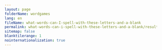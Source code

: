 ```yaml
---
layout: page
folderName: wordgames
lang: en
fileName: what-words-can-I-spell-with-these-letters-and-a-blank
permalink: what-words-can-i-spell-with-these-letters-and-a-blank/result
sitemap: false
blanktilerange: 1
nointernationalization: true
---
```


